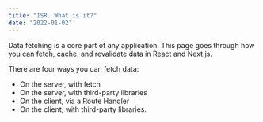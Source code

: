 ```yaml
---
title: "ISR. What is it?"
date: "2022-01-02"
---
```


Data fetching is a core part of any application. This page goes through how you can fetch, cache, and revalidate data in React and Next.js.

There are four ways you can fetch data:

- On the server, with fetch
- On the server, with third-party libraries
- On the client, via a Route Handler
- On the client, with third-party libraries.
